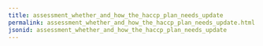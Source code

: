 ```yaml
---
title: assessment_whether_and_how_the_haccp_plan_needs_update
permalink: assessment_whether_and_how_the_haccp_plan_needs_update.html
jsonid: assessment_whether_and_how_the_haccp_plan_needs_update
---
```

